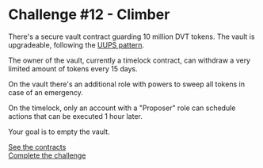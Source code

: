 # Challenge #12 - Climber
There's a secure vault contract guarding 10 million DVT tokens. The vault is upgradeable, following the [UUPS pattern](https://eips.ethereum.org/EIPS/eip-1822).

The owner of the vault, currently a timelock contract, can withdraw a very limited amount of tokens every 15 days.

On the vault there's an additional role with powers to sweep all tokens in case of an emergency.

On the timelock, only an account with a "Proposer" role can schedule actions that can be executed 1 hour later.

Your goal is to empty the vault.

[See the contracts](https://github.com/namrapatel/damn-vulnerable-defi-foundry/tree/master/src/Contracts/climber)
<br/>
[Complete the challenge](https://github.com/namrapatel/damn-vulnerable-defi-foundry/blob/master/test/Levels/climber/Climber.t.sol)
